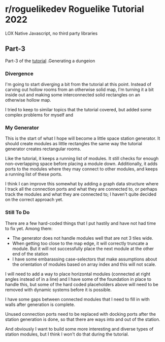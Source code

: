 # r/roguelikedev Roguelike Tutorial 2022
LOX
Native Javascript, no third party libraries

##  Part-3
Part-3 of the [tutorial](https://rogueliketutorials.com/tutorials/tcod/v2/part-3/) .Generating a dungeion

### Divergence
I'm going to start diverging a bit from the tutorial at this point.  Instead of carving out hollow rooms from an otherwise solid map, I'm turning it a bit inside out and making some interconnected solid rectangles on an otherwise hollow map.  

I tried to keep to similar topics that the tutorial covered, but added some complex problems for myself and 

### My Generator
This is the start of what I hope will become a little space station generator.  It should create modules as little rectangles the same way the tutorial generator creates rectangular rooms.

Like the tutorial, it keeps a running list of modules. It still checks for enough non-overlapping space before placing a module down.  Additionally, it adds ports to the modules where they may connect to other modules, and keeps a running list of these ports.

I think I can improve this somewhat by adding a graph data structure where I track all the connection ports and what they are connected to, or perhaps track the modules and what they are connected to; I haven't quite decided on the correct approach yet.

### Still To Do
There are a few hard-coded things that I put hastily and have not had time to fix yet.  Among them: 
- The generator does not handle modules well that are not 3 tiles wide.  
- When getting too close to the map edge, it will correctly truncate a module.  But it will not successfully place the next module at the other end of the station
- I have some embarassing case-selectors that make assumptions about the orientation of modules based on array index and this will not scale.

I will need to add a way to place horizontal modules (connected at right angles instead of in a line) and I have some of the foundation in place to handle this, but some of the hard coded placeholders above will need to be removed with dynamic systems before it is possible.

I have some gaps between connected modules that I need to fill in with walls after generation is complete.

Unused connection ports need to be replaced with docking ports after the station generation is done, so that there are ways into and out of the station.

And obviously I want to build some more interesting and diverse types of station modules, but I think I won't do that during the tutorial.